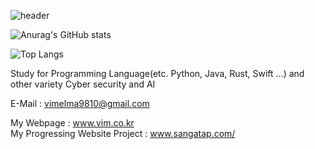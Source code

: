 ![header](https://capsule-render.vercel.app/api?type=waving&height=300&color=gradient&text=Welcome,)

![Anurag's GitHub stats](https://github-readme-stats.vercel.app/api?username=hackingbomb&show_icons=true&theme=radical)


![Top Langs](https://github-readme-stats.vercel.app/api/top-langs/?username=hackingbomb&layout=compact)

Study for Programming Language(etc. Python, Java, Rust, Swift ...) 
and other variety Cyber security and AI


E-Mail : vimelma9810@gmail.com

My Webpage : www.vim.co.kr<br>
My Progressing Website Project : www.sangatap.com/
